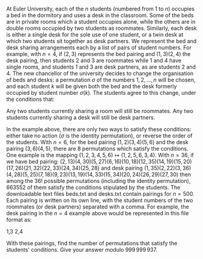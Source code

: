 At Euler University, each of the $n$ students (numbered from 1 to $n$) occupies a bed in the dormitory and uses a desk in the classroom.
Some of the beds are in private rooms which a student occupies alone, while the others are in double rooms occupied by two students as roommates. Similarly, each desk is either a single desk for the sole use of one student, or a twin desk at which two students sit together as desk partners.
We represent the bed and desk sharing arrangements each by a list of pairs of student numbers. For example, with $n=4$, if $(2,3)$ represents the bed pairing and $(1,3)(2,4)$ the desk pairing, then students 2 and 3 are roommates while 1 and 4 have single rooms, and students 1 and 3 are desk partners, as are students 2 and 4.
The new chancellor of the university decides to change the organisation of beds and desks: a permutation $\sigma$ of the numbers $1,2,\ldots,n$ will be chosen, and each student $k$ will be given both the bed and the desk formerly occupied by student number $\sigma(k)$.
The students agree to this change, under the conditions that:

Any two students currently sharing a room will still be roommates.
Any two students currently sharing a desk will still be desk partners.

In the example above, there are only two ways to satisfy these conditions: either take no action ($\sigma$ is the identity permutation), or reverse the order of the students.
With $n=6$, for the bed pairing $(1,2)(3,4)(5,6)$ and the desk pairing $(3,6)(4,5)$, there are 8 permutations which satisfy the conditions. One example is the mapping $(1, 2, 3, 4, 5, 6) \mapsto (1, 2, 5, 6, 3, 4)$.
With $n=36$, if we have bed pairing:
$(2,13)(4,30)(5,27)(6,16)(10,18)(12,35)(14,19)(15,20)(17,26)(21,32)(22,33)(24,34)(25,28)$
and desk pairing
$(1,35)(2,22)(3,36)(4,28)(5,25)(7,18)(9,23)(13,19)(14,33)(15,34)(20,24)(26,29)(27,30)$
then among the $36!$ possible permutations (including the identity permutation), 663552 of them satisfy the conditions stipulated by the students.
The downloadable text files beds.txt and desks.txt contain pairings for $n=500$. Each pairing is written on its own line, with the student numbers of the two roommates (or desk partners) separated with a comma. For example, the desk pairing in the $n=4$ example above would be represented in this file format as:

1,3
2,4

With these pairings, find the number of permutations that satisfy the students' conditions. Give your answer modulo $999\,999\,937$.